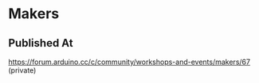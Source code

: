 # Makers

## Published At

https://forum.arduino.cc/c/community/workshops-and-events/makers/67 (private)
